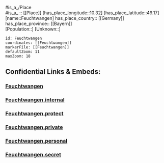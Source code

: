 ﻿---
location: [49.17,10.32] 
mapzoom: [7,12] 
mapmarker: city 
type: City
tags:
- geo/City


SpocWebEntityId: 30158
isDeleted: false
confidential: public

---
#is_a_/Place  
#is_a_ :: [[Place]] 
[has_place_longitude::10.32] 
[has_place_latitude::49.17] 
[name::Feuchtwangen] 
has_place_country:: [[Germany]]  
has_place_province:: [[Bayern]]  
[Population::] 
[Unknown::] 


```leaflet
id: Feuchtwangen
coordinates: [[Feuchtwangen]] 
markerFile: [[Feuchtwangen]] 
defaultZoom: 11 
maxZoom: 18
```


## Confidential Links & Embeds: 

### [Feuchtwangen](/_public/Earth/Continent/Europe/Europe~Central/Germany/Germany~West/Bayern/counties~Bayern/Ansbach/cities~Ansbach/Feuchtwangen.md) 

### [Feuchtwangen.internal](/_internal/Earth/Continent/Europe/Europe~Central/Germany/Germany~West/Bayern/counties~Bayern/Ansbach/cities~Ansbach/Feuchtwangen.internal.md) 

### [Feuchtwangen.protect](/_protect/Earth/Continent/Europe/Europe~Central/Germany/Germany~West/Bayern/counties~Bayern/Ansbach/cities~Ansbach/Feuchtwangen.protect.md) 

### [Feuchtwangen.private](/_private/Earth/Continent/Europe/Europe~Central/Germany/Germany~West/Bayern/counties~Bayern/Ansbach/cities~Ansbach/Feuchtwangen.private.md) 

### [Feuchtwangen.personal](/_personal/Earth/Continent/Europe/Europe~Central/Germany/Germany~West/Bayern/counties~Bayern/Ansbach/cities~Ansbach/Feuchtwangen.personal.md) 

### [Feuchtwangen.secret](/_secret/Earth/Continent/Europe/Europe~Central/Germany/Germany~West/Bayern/counties~Bayern/Ansbach/cities~Ansbach/Feuchtwangen.secret.md) 
